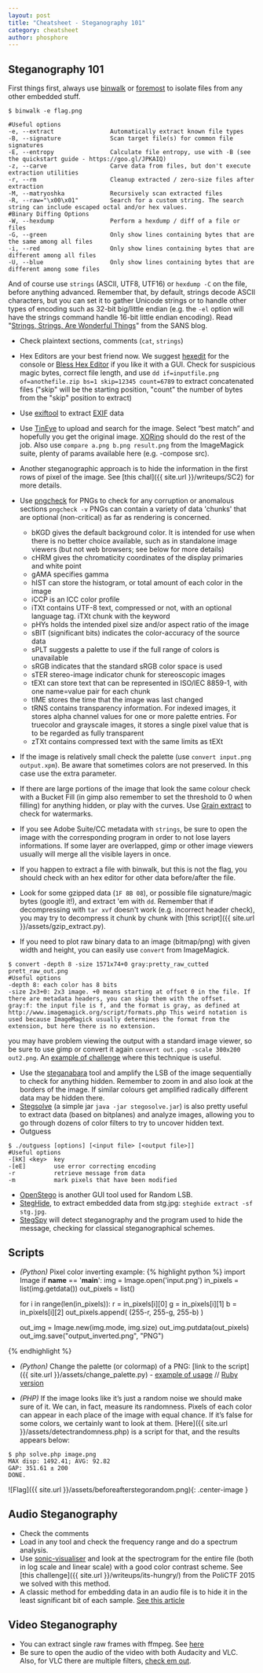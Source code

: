 ```yaml
---
layout: post
title: "Cheatsheet - Steganography 101"
category: cheatsheet
author: phosphore
---
```


## Steganography 101

First things first, always use [binwalk](https://github.com/devttys0/binwalk) or [foremost](http://foremost.sourceforge.net/) to isolate files from any other embedded stuff.

```
$ binwalk -e flag.png
	
#Useful options
-e, --extract                Automatically extract known file types
-B, --signature              Scan target file(s) for common file signatures
-E, --entropy                Calculate file entropy, use with -B (see the quickstart guide - https://goo.gl/JPKAIQ)
-z, --carve                  Carve data from files, but don't execute extraction utilities
-r, --rm                     Cleanup extracted / zero-size files after extraction
-M, --matryoshka             Recursively scan extracted files
-R, --raw="\x00\x01"		 Search for a custom string. The search string can include escaped octal and/or hex values.
#Binary Diffing Options
-W, --hexdump                Perform a hexdump / diff of a file or files
-G, --green                  Only show lines containing bytes that are the same among all files
-i, --red                    Only show lines containing bytes that are different among all files
-U, --blue                   Only show lines containing bytes that are different among some files

```

And of course use `strings` (ASCII, UTF8, UTF16) or `hexdump -C` on the file, before anything advanced.
Remember that, by default, strings decode ASCII characters, but you can set it to gather Unicode strings or to handle other types of encoding such as 32-bit big/little endian (e.g. the `-el` option will have the strings command handle 16-bit little endian encoding).
Read "[Strings, Strings, Are Wonderful Things](https://digital-forensics.sans.org/blog/2009/05/15/strings-strings-are-wonderful-things)" from the SANS blog.

* Check plaintext sections, comments (`cat`, `strings`)
* Hex Editors are your best friend now. We suggest [hexedit](http://rigaux.org/hexedit.html) for the console or [Bless Hex Editor](http://home.gna.org/bless/) if you like it with a GUI. Check for suspicious magic bytes, correct file length, and use `dd if=inputfile.png of=anothefile.zip bs=1 skip=12345 count=6789` to extract concatenated files ("skip" will be the starting position, "count" the number of bytes from the "skip" position to extract)
* Use [exiftool](http://www.sno.phy.queensu.ca/~phil/exiftool/) to extract [EXIF](https://it.wikipedia.org/wiki/Exchangeable_image_file_format) data
* Use [TinEye](http://www.tineye.com/) to upload and search for the image. Select “best match” and hopefully you get the original image. [XORing](http://stackoverflow.com/questions/8504882/searching-for-a-way-to-do-bitwise-xor-on-images) should do the rest of the job. Also use `compare a.png b.png result.png` from the ImageMagick suite, plenty of params available here (e.g. -compose src). 
* Another steganographic approach is to hide the information in the first rows of pixel of the image. See [this chal]({{ site.url }}/writeups/SC2) for more details.
* Use [pngcheck](http://www.libpng.org/pub/png/apps/pngcheck.html) for PNGs to check for any corruption or anomalous sections `pngcheck -v`  PNGs can contain a variety of data 'chunks' that are optional (non-critical) as far as rendering is concerned.
    * bKGD gives the default background color. It is intended for use when there is no better choice available, such as in standalone image viewers (but not web browsers; see below for more details)
    * cHRM gives the chromaticity coordinates of the display primaries and white point
    * gAMA specifies gamma
    * hIST can store the histogram, or total amount of each color in the image
    * iCCP is an ICC color profile
    * iTXt contains UTF-8 text, compressed or not, with an optional language tag. iTXt chunk with the keyword
    * pHYs holds the intended pixel size and/or aspect ratio of the image
    * sBIT (significant bits) indicates the color-accuracy of the source data
    * sPLT suggests a palette to use if the full range of colors is unavailable
    * sRGB indicates that the standard sRGB color space is used
    * sTER stereo-image indicator chunk for stereoscopic images
    * tEXt can store text that can be represented in ISO/IEC 8859-1, with one name=value pair for each chunk
    * tIME stores the time that the image was last changed
    * tRNS contains transparency information. For indexed images, it stores alpha channel values for one or more palette entries. For truecolor and grayscale images, it stores a single pixel value that is to be regarded as fully transparent
    * zTXt contains compressed text with the same limits as tEXt


* If the image is relatively small check the palette (use `convert input.png output.xpm`). Be aware that sometimes colors are not preserved. In this case use the extra parameter.
* If there are large portions of the image that look the same colour check with a Bucket Fill (in gimp also remember to set the threshold to 0 when filling) for anything hidden, or play with the curves. Use [Grain extract](http://www.wikihow.com/Create-Hidden-Watermarks-in-GIMP) to check for watermarks.
* If you see Adobe Suite/CC metadata with `strings`, be sure to open the image with the corresponding program in order to not lose layers informations. If some layer are overlapped, gimp or other image viewers usually will merge all the visible layers in once.
* If you happen to extract a file with binwalk, but this is not the flag, you should check with an hex editor for other data before/after the file. 
* Look for some gzipped data (`1F 8B 08`), or possible file signature/magic bytes (google it!), and extract 'em with `dd`. Remember that if decompressing with `tar xvf` doesn't work (e.g. incorrect header check), you may try to decompress it chunk by chunk with [this script]({{ site.url }}/assets/gzip_extract.py). 
* If you need to plot raw binary data to an image (bitmap/png) with given width and height, you can easily use `convert` from ImageMagick.

```
$ convert -depth 8 -size 1571x74+0 gray:pretty_raw_cutted prett_raw_out.png
#Useful options
-depth 8: each color has 8 bits
-size 2x3+0: 2x3 image. +0 means starting at offset 0 in the file. If there are metadata headers, you can skip them with the offset.
gray:f: the input file is f, and the format is gray, as defined at http://www.imagemagick.org/script/formats.php This weird notation is used because ImageMagick usually determines the format from the extension, but here there is no extension.

```

you may have problem viewing the output with a standard image viewer, so be sure to use gimp or convert it again `convert out.png -scale 300x200 out2.png`. An [example of challenge](https://github.com/spyoff/ctf-writeup/tree/master/sharifctf-2016/forensic-150-pretty-raw) where this technique is useful.

* Use the [steganabara](http://www.freewebs.com/quangntenemy/steganabara/) tool and amplify the LSB of the image sequentially to check for anything hidden. Remember to zoom in and also look at the borders of the image. If similar colours get amplified radically different data may be hidden there.
* [Stegsolve](https://www.wechall.net/forum/show/thread/527/Stegsolve_1.3/page-1) (a simple jar `java -jar stegosolve.jar`) is also pretty useful to extract data (based on bitplanes) and analyze images, allowing you to go through dozens of color filters to try to uncover hidden text.
* Outguess

```
$ ./outguess [options] [<input file> [<output file>]]
#Useful options
-[kK] <key>  key
-[eE]        use error correcting encoding
-r           retrieve message from data
-m           mark pixels that have been modified

```

* [OpenStego](http://www.openstego.info/) is another GUI tool used for Random LSB.
* [StegHide](http://steghide.sourceforge.net/), to extract embedded data from stg.jpg: `steghide extract -sf stg.jpg`.
* [StegSpy](http://www.spy-hunter.com/stegspydownload.htm) will detect steganography and the program used to hide the message, checking for classical steganographical schemes.


## Scripts
* _(Python)_ Pixel color inverting example:
{% highlight python %}
import Image
if __name__ == '__main__':
	img = Image.open('input.png')
	in_pixels = list(img.getdata())
 	out_pixels = list()
 
	for i in range(len(in_pixels)):
		r = in_pixels[i][0]
		g = in_pixels[i][1]
		b = in_pixels[i][2]
		out_pixels.append( (255-r, 255-g, 255-b) )
 
	out_img = Image.new(img.mode, img.size)
	out_img.putdata(out_pixels)
	out_img.save("output_inverted.png", "PNG")

{% endhighlight %}

* _(Python)_ Change the palette (or colormap) of a PNG: [link to the script]({{ site.url }}/assets/change_palette.py) - [example of usage](https://github.com/ctfs/write-ups-2014/tree/master/plaid-ctf-2014/doge-stege) // [Ruby version](http://pastebin.com/46VmzrRU)

* _(PHP)_ If the image looks like it’s just a random noise we should make sure of it. We can, in fact, measure its randomness. Pixels of each color can appear in each place of the image with equal chance. If it’s false for some colors, we certainly want to look at them. [Here]({{ site.url }}/assets/detectrandomness.php) is a script for that, and the results appears below: 

```
$ php solve.php image.png
MAX disp: 1492.41; AVG: 92.82
GAP: 351.61 ± 200
DONE.

```

![Flag]({{ site.url }}/assets/beforeafterstegorandom.png){: .center-image }


## Audio Steganography
* Check the comments
* Load in any tool and check the frequency range and do a spectrum analysis.
* Use [sonic-visualiser](http://www.sonicvisualiser.org/) and look at the spectrogram for the entire file (both in log scale and linear scale) with a good color contrast scheme. See [this challenge]({{ site.url }}/writeups/its-hungry/) from the PoliCTF 2015 we solved with this method.
* A classic method for embedding data in an audio file is to hide it in the least significant bit of each sample. [See this article](https://labs.nettitude.com/blog/derbycon-2016-ctf-write-up/#mep_0)

## Video Steganography
* You can extract single raw frames with ffmpeg. See [here](http://stackoverflow.com/questions/10957412/fastest-way-to-extract-frames-using-ffmpeg)
* Be sure to open the audio of the video with both Audacity and VLC. Also, for VLC there are multiple filters, [check em out](https://wiki.videolan.org/Documentation:Video_and_Audio_Filters/).

